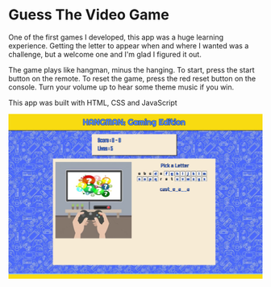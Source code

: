 # Guess The Video Game

One of the first games I developed, this app was a huge learning experience. Getting the letter to appear when and where I wanted was a challenge, but a welcome one and I'm glad I figured it out.

The game plays like hangman, minus the hanging. To start, press the start button on the remote. To reset the game, press the red reset button on the console. Turn your volume up to hear some theme music if you win.

This app was built with HTML, CSS and JavaScript

![Hangman](/assets/images/hangman.jpg)
